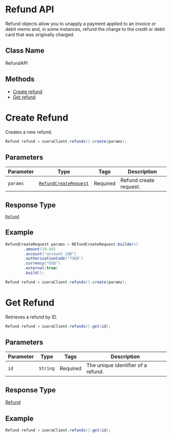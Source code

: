 # Refund API


Refund objects allow you to unapply a payment applied to an invoice or debit memo and, in some instances, refund the charge to the credit or debit card that was originally charged.

## Class Name

RefundAPI

## Methods

* [Create refund](/doc/refund-api.md#create-refund)
* [Get refund](/doc/refund-api.md#get-refund)

# Create Refund

Creates a new refund.

```java
Refund refund = zuoraClient.refunds().create(params);
```

## Parameters

| Parameter | Type | Tags | Description |
|  --- | --- | --- | --- |
| `params` | [`RefundCreateRequest`](/doc/models/refund-create-request.md) | Required | Refund create request. |

## Response Type

[`Refund`](/doc/models/refund.md)

## Example

```java
RefundCreateRequest params = REfundCreateRequest.builder()
        .amount(10.0d)
        .account("account_id8")
        .authorisationCode("7368")
        .currency("USD")
        .external(true)
        .build();

Refund refund = zuoraClient.refunds().create(params);
```

# Get Refund

Retrieves a refund by ID.

```java
Refund refund = zuoraClient.refunds().get(id);
```

## Parameters

| Parameter | Type | Tags | Description |
|  --- | --- | --- | --- |
| `id` | `String` | Required | The unique identifier of a refund. |

## Response Type

[Refund](doc/model/refund.md)

## Example

```java
Refund refund = zuoraClient.refunds().get(id);
```
